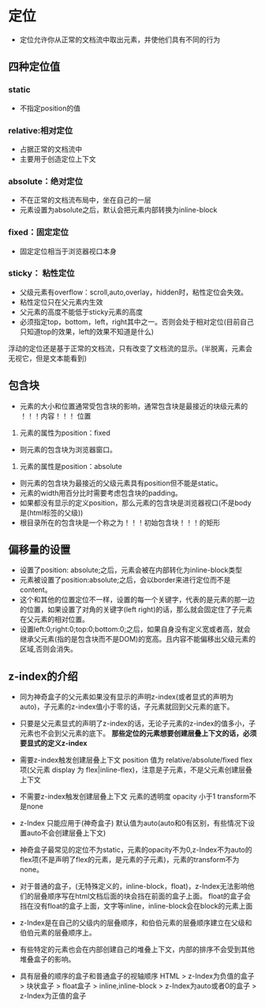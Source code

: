 # 定位

* 定位允许你从正常的文档流中取出元素，并使他们具有不同的行为

## 四种定位值

### static

* 不指定position的值

### relative:相对定位

* 占据正常的文档流中
* 主要用于创造定位上下文

### absolute：绝对定位

* 不在正常的文档流布局中，坐在自己的一层
* 元素设置为absolute之后，默认会把元素内部转换为inline-block

### fixed：固定定位

* 固定定位相当于浏览器视口本身

### sticky： 粘性定位

* 父级元素有overflow：scroll,auto,overlay，hidden时，粘性定位会失效。
* 粘性定位只在父元素内生效
* 父元素的高度不能低于sticky元素的高度
* 必须指定top，bottom，left，right其中之一。否则会处于相对定位(目前自己只知道top的效果，left的效果不知道是什么)

浮动的定位还是基于正常的文档流，只有改变了文档流的显示。(半脱离，元素会无视它，但是文本能看到)

## 包含块

* 元素的大小和位置通常受包含块的影响，通常包含块是最接近的块级元素的 ！！！内容！！！ 位置

1. 元素的属性为position：fixed

* 则元素的包含块为浏览器窗口。

1. 元素的属性是position：absolute

* 则元素的包含块为最接近的父级元素具有position但不能是static。
* 元素的width用百分比时需要考虑包含块的padding。
* 如果都没有显示的定义position，那么元素的包含块是浏览器视口(不是body是(html标签的父级))
* 根目录所在的包含块是一个称之为！！！初始包含块！！！的矩形

## 偏移量的设置

* 设置了position: absolute;之后，元素会被在内部转化为inline-block类型
* 元素被设置了position:absolute;之后，会以border来进行定位而不是content。
* 这个和其他的位置定位不一样，设置的每一个关键字，代表的是元素的那一边的位置，如果设置了对角的关键字(left right)的话，那么就会固定住了子元素在父元素的相对位置。
* 设置left:0;right:0;top:0;bottom:0;之后，如果自身没有定义宽或者高，就会继承父元素(指的是包含块而不是DOM)的宽高。且内容不能偏移出父级元素的区域,否则会消失。

## z-index的介绍

* 同为神奇盒子的父元素如果没有显示的声明z-index(或者显式的声明为auto)，子元素的z-index值小于零的话，子元素就回到父元素的底下。
* 只要是父元素显式的声明了z-index的话，无论子元素的z-index的值多小，子元素也不会到父元素的底下。
**那些定位的元素想要创建层叠上下文的话，必须要显式的定义z-index**
* 需要z-index触发创建层叠上下文 position 值为 relative/absolute/fixed  flex 项(父元素 display 为 flex|inline-flex)，注意是子元素，不是父元素创建层叠上下文
* 不需要z-index触发创建层叠上下文 元素的透明度 opacity 小于1 transform不是none

* z-Index 只能应用于(神奇盒子) 默认值为auto(auto和0有区别，有些情况下设置auto不会创建层叠上下文)
* 神奇盒子最常见的定位不为static，元素的opacity不为0,z-Index不为auto的flex项(不是声明了flex的元素，是元素的子元素)，元素的transform不为none。
* 对于普通的盒子，(无特殊定义的，inline-block，float)，z-Index无法影响他们的层叠顺序写在html文档后面的块会挡在前面的盒子上面。
float的盒子会挡在没有float的盒子上面，文字等inline，inline-block会在block的元素上面
* z-Index是在自己的父级内的层叠顺序，和伯伯元素的层叠顺序建立在父级和伯伯元素的层叠顺序上。
* 有些特定的元素也会在内部创建自己的堆叠上下文，内部的排序不会受到其他堆叠盒子的影响。
* 具有层叠的顺序的盒子和普通盒子的视轴顺序
HTML > z-Index为负值的盒子 > 块状盒子 > float盒子 > inline,inline-block > z-Index为auto或者0的盒子 > z-Index为正值的盒子